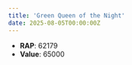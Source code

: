 ```yaml
---
title: 'Green Queen of the Night'
date: 2025-08-05T00:00:00Z
---
```

- **RAP**: 62179
- **Value**: 65000
